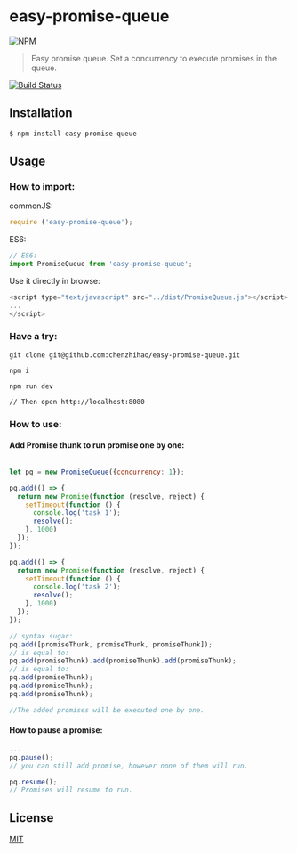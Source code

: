 # easy-promise-queue

[![NPM](https://nodei.co/npm/easy-promise-queue.png)](https://nodei.co/npm/easy-promise-queue/)
> Easy promise queue. Set a concurrency to execute promises in the queue.

[![Build Status](https://travis-ci.org/chenzhihao/easy-promise-queue.svg)](https://travis-ci.org/chenzhihao/easy-promise-queue)

## Installation
```bash
$ npm install easy-promise-queue
```

## Usage

### How to import:

commonJS:

```js
require ('easy-promise-queue');
```

ES6:

```js
// ES6:
import PromiseQueue from 'easy-promise-queue';
```

Use it directly in browse:

```js
<script type="text/javascript" src="../dist/PromiseQueue.js"></script>
...
</script>
```
### Have a try:
```
git clone git@github.com:chenzhihao/easy-promise-queue.git

npm i

npm run dev

// Then open http://localhost:8080
```

### How to use:
#### Add Promise thunk to run promise one by one:
```js

let pq = new PromiseQueue({concurrency: 1});

pq.add(() => {
  return new Promise(function (resolve, reject) {
    setTimeout(function () {
      console.log('task 1');
      resolve();
    }, 1000)
  });
});

pq.add(() => {
  return new Promise(function (resolve, reject) {
    setTimeout(function () {
      console.log('task 2');
      resolve();
    }, 1000)
  });
});

// syntax sugar: 
pq.add([promiseThunk, promiseThunk, promiseThunk]);
// is equal to:
pq.add(promiseThunk).add(promiseThunk).add(promiseThunk);
// is equal to:
pq.add(promiseThunk);
pq.add(promiseThunk);
pq.add(promiseThunk);

//The added promises will be executed one by one.
```
#### How to pause a promise:
```js
...
pq.pause();
// you can still add promise, however none of them will run.

pq.resume();
// Promises will resume to run.
```

## License
[MIT](https://tldrlegal.com/license/mit-license)